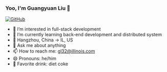 ### Yoo, I'm Guangyuan Liu 👋

[![GitHub](https://img.shields.io/badge/dynamic/json?logo=github&label=GitHub&labelColor=495867&color=495867&query=%24.data.totalSubs&url=https%3A%2F%2Fapi.spencerwoo.com%2Fsubstats%2F%3Fsource%3Dgithub%26queryKey%3Dhayschan&style=flat-square)](https://github.com/ericL1u)

- 🔭 I’m interested in full-stack development
- 🌱 I’m currently learning back-end development and distributed system
- 📍 Hangzhou, China -> IL, US
- 💬 Ask me about anything
- 📫 How to reach me: gl32@illinois.com
- 😄 Pronouns: he/him
- 🥤 Favorite drink: diet coke


<!--
**ericL1u/ericL1u** is a ✨ _special_ ✨ repository because its `README.md` (this file) appears on your GitHub profile.

Here are some ideas to get you started:

- 🔭 I’m currently working on ...
- 🌱 I’m currently learning ...
- 👯 I’m looking to collaborate on ...
- 🤔 I’m looking for help with ...
- 💬 Ask me about ...
- 📫 How to reach me: ...
- 😄 Pronouns: ...
- ⚡ Fun fact: ...
-->
